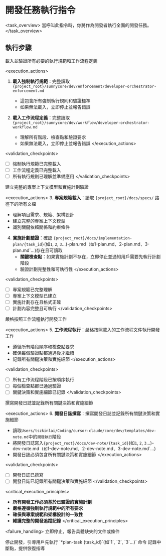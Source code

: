 # 開發任務執行指令

<task_overview>
當呼叫此指令時，你將作為開發者執行全面的開發任務。
</task_overview>

## 執行步驟

<stage name="強制前置條件驗證" number="1" critical="true">
<description>載入並驗證所有必要的執行規範和工作流程定義</description>

<execution_actions>
1. **載入強制執行規範**：完整讀取 `{project_root}/sunnycore/dev/enforcement/developer-orchestrator-enforcement.md`
   - 這包含所有強制執行規則和驗證標準
   - 如果無法載入，立即停止並報告錯誤

2. **載入工作流程定義**：完整讀取 `{project_root}/sunnycore/dev/workflow/developer-orchestrator-workflow.md`
   - 理解所有階段、檢查點和驗證要求
   - 如果無法載入，立即停止並報告錯誤
</execution_actions>

<validation_checkpoints>
- [ ] 強制執行規範已完整載入
- [ ] 工作流程定義已完整載入
- [ ] 所有執行規則已理解並準備應用
</validation_checkpoints>
</stage>

<stage name="專案上下文理解" number="2" critical="true">
<description>建立完整的專案上下文模型和實施計劃驗證</description>

<execution_actions>
3. **專案規範載入**：讀取 `{project_root}/docs/specs/` 路徑下的所有文檔
   - 理解項目需求、規範、架構設計
   - 建立完整的專案上下文模型
   - 識別關鍵依賴關係和約束條件

4. **實施計劃驗證**：確認 `{project_root}/docs/implementation-plan/{task_id}`(如`1`, `2`, `3`...)-plan.md` (如`1-plan.md`, `2-plan.md`, `3-plan.md`...)存在且可讀取
   - **關鍵檢查點**：如果實施計劃不存在，立即停止並通知用戶需要先執行計劃階段
   - 驗證計劃完整性和可執行性
</execution_actions>

<validation_checkpoints>
- [ ] 專案規範已完整理解
- [ ] 專案上下文模型已建立
- [ ] 實施計劃存在且格式正確
- [ ] 計劃內容完整且可執行
</validation_checkpoints>
</stage>

<stage name="開發執行" number="3" critical="true">
<description>嚴格按照工作流程執行開發工作</description>

<execution_actions>
5. **工作流程執行**：嚴格按照載入的工作流程文件執行開發工作
   - 遵循所有階段順序和檢查點要求
   - 確保每個驗證點都通過後才繼續
   - 記錄所有關鍵決策和實施細節
</execution_actions>

<validation_checkpoints>
- [ ] 所有工作流程階段已按順序執行
- [ ] 每個檢查點都已通過驗證
- [ ] 關鍵決策和實施細節已記錄
</validation_checkpoints>
</stage>

<stage name="撰寫開發日誌" number="4" critical="true">
<description>撰寫開發日誌並記錄所有關鍵決策和實施細節</description>

<execution_actions>
6. **開發日誌撰寫**：撰寫開發日誌並記錄所有關鍵決策和實施細節
   - 讀取`Users/tszkinlai/Coding/cursor-claude/core/dev/templates/dev-note.md`中的`開發執行`階段
   - 將開發日誌寫入`{project_root}/docs/dev-note/{task_id}`(如`1`, `2`, `3`...)-dev-note.md` (如`1-dev-note.md`, `2-dev-note.md`, `3-dev-note.md`...)
   - 開發日誌必須包含所有關鍵決策和實施細節
</execution_actions>

<validation_checkpoints>
- [ ] 開發日誌已撰寫
- [ ] 開發日誌已記錄所有關鍵決策和實施細節
</validation_checkpoints>
</stage>

<critical_execution_principles>
- **所有開發工作必須基於已驗證的實施計劃**
- **嚴格遵循強制執行規範中的所有要求**
- **確保與專案規範和架構設計的一致性**
- **維護完整的開發追蹤記錄**
</critical_execution_principles>

<failure_handling>
<scenario type="前置條件失敗">
立即停止，報告具體缺失的文件或條件
</scenario>

<scenario type="計劃缺失">
停止開發，引導用戶先執行 `*plan-task {task_id}`(如`1`, `2`, `3`...)` 命令
</scenario>

<scenario type="工作流程中斷">
記錄中斷點，提供恢復指導
</scenario>
</failure_handling>